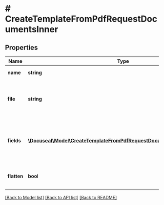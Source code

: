 # # CreateTemplateFromPdfRequestDocumentsInner

## Properties

Name | Type | Description | Notes
------------ | ------------- | ------------- | -------------
**name** | **string** | Name of the document. |
**file** | **string** | Base64-encoded content of the PDF file or downloadable file URL. |
**fields** | [**\Docuseal\Model\CreateTemplateFromPdfRequestDocumentsInnerFieldsInner[]**](CreateTemplateFromPdfRequestDocumentsInnerFieldsInner.md) | Fields are optional if you use {{...}} text tags to define fields in the document. | [optional]
**flatten** | **bool** | Remove PDF form fields from the document. | [optional] [default to false]

[[Back to Model list]](../../README.md#models) [[Back to API list]](../../README.md#endpoints) [[Back to README]](../../README.md)
